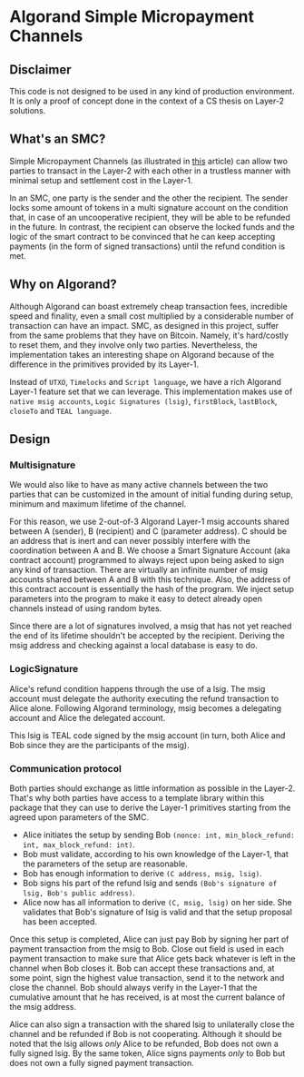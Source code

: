 # Algorand Simple Micropayment Channels

## Disclaimer
This code is not designed to be used in any kind of production environment.
It is only a proof of concept done in the context of a CS thesis on Layer-2 solutions.

## What's an SMC?
Simple Micropayment Channels (as illustrated in [this](https://doi.org/10.1007/978-3-319-21741-3_1) article) can allow
two parties to transact in the Layer-2 with each other in a trustless manner with minimal setup and settlement
cost in the Layer-1.

In an SMC, one party is the sender and the other the recipient.
The sender locks some amount of tokens in a multi signature account on the condition that, in case of an
uncooperative recipient, they will be able to be refunded in the future.
In contrast, the recipient can observe the locked funds and the logic of the smart contract to be convinced
that he can keep accepting payments (in the form of signed transactions) until the refund condition is met.

## Why on Algorand?
Although Algorand can boast extremely cheap transaction fees, incredible speed and finality, even a small cost
multiplied by a considerable number of transaction can have an impact.
SMC, as designed in this project, suffer from the same problems that they have on Bitcoin.
Namely, it's hard/costly to reset them, and they involve only two parties.
Nevertheless, the implementation takes an interesting shape on Algorand because of the difference in the
primitives provided by its Layer-1.

Instead of `UTXO`, `Timelocks` and `Script language`, we have a rich Algorand Layer-1 feature set that we can leverage.
This implementation makes use of `native msig accounts`, `Logic Signatures (lsig)`, `firstBlock`, `lastBlock`, `closeTo` and `TEAL language`.

## Design
### Multisignature
We would also like to have as many active channels between the two parties that can be
customized in the amount of initial funding during setup, minimum and maximum lifetime of the channel.

For this reason, we use 2-out-of-3 Algorand Layer-1 msig accounts shared between A (sender), B (recipient) and C (parameter address).
C should be an address that is inert and can never possibly interfere with the coordination
between A and B. We choose a Smart Signature Account (aka contract account) programmed to
always reject upon being asked to sign any kind of transaction.
There are virtually an infinite number of msig accounts shared between A and B with this technique.
Also, the address of this contract account is essentially the hash of the program.
We inject setup parameters into the program to make it easy to detect already open channels
instead of using random bytes.

Since there are a lot of signatures involved, a msig that has not yet reached the end of
its lifetime shouldn't be accepted by the recipient. Deriving the msig address and checking
against a local database is easy to do.

### LogicSignature
Alice's refund condition happens through the use of a lsig.
The msig account must delegate the authority executing the refund transaction to Alice alone. Following Algorand terminology, msig becomes a delegating account and Alice the
delegated account.

This lsig is TEAL code signed by the msig account (in turn, both Alice and Bob since they are the participants of the msig).

### Communication protocol
Both parties should exchange as little information as possible in the Layer-2.
That's why both parties have access to a template library within this package that they can
use to derive the Layer-1 primitives starting from the agreed upon parameters of the SMC.

- Alice initiates the setup by sending Bob `(nonce: int, min_block_refund: int, max_block_refund: int)`.
- Bob must validate, according to his own knowledge of the Layer-1, that
the parameters of the setup are reasonable.
- Bob has enough information to derive `(C address, msig, lsig)`.
- Bob signs his part of the refund lsig and sends `(Bob's signature of lsig, Bob's public address)`.
- Alice now has all information to derive `(C, msig, lsig)` on her side.
She validates that Bob's signature of lsig is valid and that the setup proposal has been
accepted.

Once this setup is completed, Alice can just pay Bob by signing her part of payment transaction from the msig to Bob.
Close out field is used in each payment transaction to make sure that Alice gets back
whatever is left in the channel when Bob closes it.
Bob can accept these transactions and, at some point, sign the highest value transaction, send it to the network and close the channel.
Bob should always verify in the Layer-1 that the cumulative amount that he has received,
is at most the current balance of the msig address.

Alice can also sign a transaction with the shared lsig to unilaterally close the channel and be refunded if Bob is not cooperating.
Although it should be noted that the lsig allows _only_ Alice to be refunded, Bob does not own a fully signed lsig.
By the same token, Alice signs payments _only_ to Bob but does not own a fully signed payment transaction.
